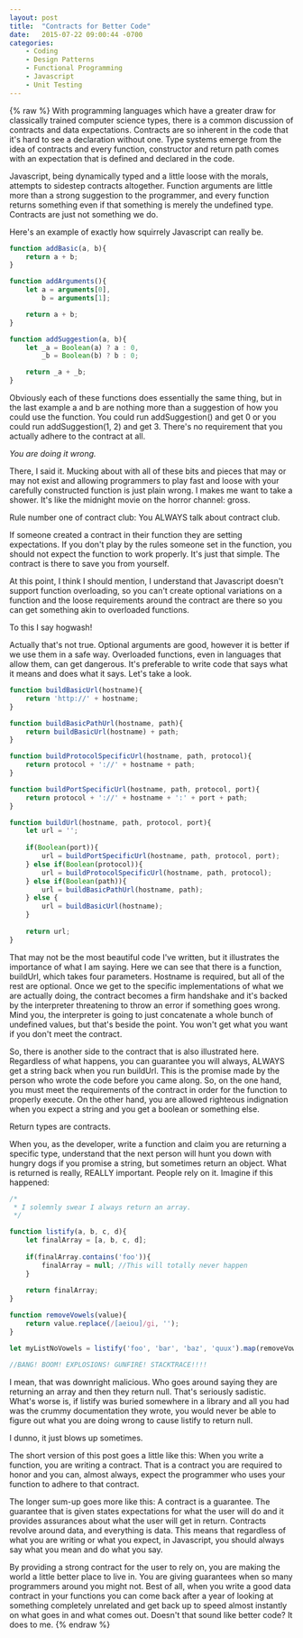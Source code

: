 ```yaml
---
layout: post
title:  "Contracts for Better Code"
date:   2015-07-22 09:00:44 -0700
categories:
	- Coding
	- Design Patterns
	- Functional Programming
	- Javascript
	- Unit Testing
---
```

{% raw %}
With programming languages which have a greater draw for classically trained computer science types, there is a common discussion of contracts and data expectations. Contracts are so inherent in the code that it's hard to see a declaration without one. Type systems emerge from the idea of contracts and every function, constructor and return path comes with an expectation that is defined and declared in the code.

Javascript, being dynamically typed and a little loose with the morals, attempts to sidestep contracts altogether. Function arguments are little more than a strong suggestion to the programmer, and every function returns something even if that something is merely the undefined type.  Contracts are just not something we do.

Here's an example of exactly how squirrely Javascript can really be.

```javascript
function addBasic(a, b){
    return a + b;
}

function addArguments(){
    let a = arguments[0],
        b = arguments[1];

    return a + b;
}

function addSuggestion(a, b){
    let _a = Boolean(a) ? a : 0,
        _b = Boolean(b) ? b : 0;

    return _a + _b;
}
```

Obviously each of these functions does essentially the same thing, but in the last example a and b are nothing more than a suggestion of how you could use the function. You could run addSuggestion() and get 0 or you could run addSuggestion(1, 2) and get 3. There's no requirement that you actually adhere to the contract at all.

<em>You are doing it wrong.</em>

There, I said it. Mucking about with all of these bits and pieces that may or may not exist and allowing programmers to play fast and loose with your carefully constructed function is just plain wrong. I makes me want to take a shower.  It's like the midnight movie on the horror channel: gross.

Rule number one of contract club: You ALWAYS talk about contract club.

If someone created a contract in their function they are setting expectations. If you don't play by the rules someone set in the function, you should not expect the function to work properly. It's just that simple. The contract is there to save you from yourself.

At this point, I think I should mention, I understand that Javascript doesn't support function overloading, so you can't create optional variations on a function and the loose requirements around the contract are there so you can get something akin to overloaded functions.

To this I say hogwash!

Actually that's not true. Optional arguments are good, however it is better if we use them in a safe way. Overloaded functions, even in languages that allow them, can get dangerous.  It's preferable to write code that says what it means and does what it says.  Let's take a look.

```javascript
function buildBasicUrl(hostname){
	return 'http://' + hostname;
}

function buildBasicPathUrl(hostname, path){
	return buildBasicUrl(hostname) + path;
}

function buildProtocolSpecificUrl(hostname, path, protocol){
	return protocol + '://' + hostname + path;
}

function buildPortSpecificUrl(hostname, path, protocol, port){
	return protocol + '://' + hostname + ':' + port + path;
}

function buildUrl(hostname, path, protocol, port){
	let url = '';
	
	if(Boolean(port)){
		url = buildPortSpecificUrl(hostname, path, protocol, port);
	} else if(Boolean(protocol)){
		url = buildProtocolSpecificUrl(hostname, path, protocol);
	} else if(Boolean(path)){
		url = buildBasicPathUrl(hostname, path);
	} else {
		url = buildBasicUrl(hostname);
	}
	
	return url;
}
```

That may not be the most beautiful code I've written, but it illustrates the importance of what I am saying. Here we can see that there is a function, buildUrl, which takes four parameters. Hostname is required, but all of the rest are optional.  Once we get to the specific implementations of what we are actually doing, the contract becomes a firm handshake and it's backed by the interpreter threatening to throw an error if something goes wrong.  Mind you, the interpreter is going to just concatenate a whole bunch of undefined values, but that's beside the point.  You won't get what you want if you don't meet the contract.

So, there is another side to the contract that is also illustrated here. Regardless of what happens, you can guarantee you will always, ALWAYS get a string back when you run buildUrl. This is the promise made by the person who wrote the code before you came along. So, on the one hand, you must meet the requirements of the contract in order for the function to properly execute. On the other hand, you are allowed righteous indignation when you expect a string and you get a boolean or something else.

Return types are contracts.

When you, as the developer, write a function and claim you are returning a specific type, understand that the next person will hunt you down with hungry dogs if you promise a string, but sometimes return an object.  What is returned is really, REALLY important.  People rely on it.  Imagine if this happened:

```javascript
/*
 * I solemnly swear I always return an array.
 */

function listify(a, b, c, d){
	let finalArray = [a, b, c, d];
	
	if(finalArray.contains('foo')){
		finalArray = null; //This will totally never happen
	}
	
	return finalArray;
}

function removeVowels(value){
	return value.replace(/[aeiou]/gi, '');
}

let myListNoVowels = listify('foo', 'bar', 'baz', 'quux').map(removeVowels);

//BANG! BOOM! EXPLOSIONS! GUNFIRE! STACKTRACE!!!!
```

I mean, that was downright malicious. Who goes around saying they are returning an array and then they return null. That's seriously sadistic. What's worse is, if listify was buried somewhere in a library and all you had was the crummy documentation they wrote, you would never be able to figure out what you are doing wrong to cause listify to return null.

I dunno, it just blows up sometimes.

The short version of this post goes a little like this: When you write a function, you are writing a contract.  That is a contract you are required to honor and you can, almost always, expect the programmer who uses your function to adhere to that contract.

The longer sum-up goes more like this: A contract is a guarantee. The guarantee that is given states expectations for what the user will do and it provides assurances about what the user will get in return. Contracts revolve around data, and everything is data. This means that regardless of what you are writing or what you expect, in Javascript, you should always say what you mean and do what you say.

By providing a strong contract for the user to rely on, you are making the world a little better place to live in. You are giving guarantees when so many programmers around you might not. Best of all, when you write a good data contract in your functions you can come back after a year of looking at something completely unrelated and get back up to speed almost instantly on what goes in and what comes out.  Doesn't that sound like better code? It does to me.
{% endraw %}
    